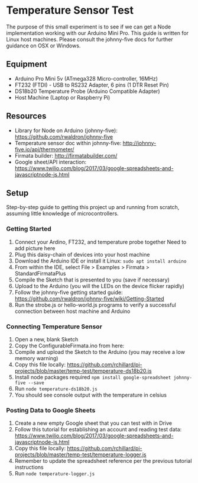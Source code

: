 # Temperature Sensor Test
The purpose of this small experiment is to see if we can get a Node implementation working with our Arduino Mini Pro.  This guide is written for Linux host machines.  Please consult the johnny-five docs for further guidance on OSX or Windows.

## Equipment
* Arduino Pro Mini 5v (ATmega328 Micro-controller, 16MHz)
* FT232 (FTDI) - USB to RS232 Adapter, 6 pins (1 DTR Reset Pin)
* DS18b20 Temperature Probe (Arduino Compatible Adapter)
* Host Machine (Laptop or Raspberry Pi)

## Resources
* Library for Node on Arduino (johnny-five): https://github.com/rwaldron/johnny-five
* Temperature sensor doc within johnny-five: http://johnny-five.io/api/thermometer/
* Firmata builder: http://firmatabuilder.com/
* Google sheet/API interaction: https://www.twilio.com/blog/2017/03/google-spreadsheets-and-javascriptnode-js.html

## Setup
Step-by-step guide to getting this project up and running from scratch, assuming little knowledge of microcontrollers.

### Getting Started
1. Connect your Ardino, FT232, and temperature probe together
Need to add picture here
1. Plug this daisy-chain of devices into your host machine
1. Download the Arduino IDE or install it Linux: `sudo apt install arduino`
1. From within the IDE, select File > Examples > Firmata > StandardFirmataPlus
1. Compile the Sketch that is presented to you (save if necessary)
1. Upload to the Arduino (you will the LEDs on the device flicker rapidly)
1. Follow the johnny-five getting started guide: https://github.com/rwaldron/johnny-five/wiki/Getting-Started
1. Run the strobe.js or hello-world.js programs to verify a successful connection between host machine and Arduino
  
### Connecting Temperature Sensor
1. Open a new, blank Sketch
1. Copy the ConfigurableFirmata.ino from here:
1. Compile and upload the Sketch to the Arduino (you may receive a low memory warning)
1. Copy this file locally: https://github.com/rchillard/pi-projects/blob/master/temp-test/temperature-ds18b20.js
1. Install node packages required `npm install google-spreadsheet johnny-five --save`
1. Run `node temperature-ds18b20.js`
1. You should see console output with the temperature in celsius

### Posting Data to Google Sheets
1. Create a new empty Google sheet that you can test with in Drive
1. Follow this tutorial for establishing an account and reading test data: https://www.twilio.com/blog/2017/03/google-spreadsheets-and-javascriptnode-js.html
1. Copy this file locally: https://github.com/rchillard/pi-projects/blob/master/temp-test/temperature-logger.js
1. Remember to update the spreadsheet reference per the previous tutorial instructions
1. Run `node temperature-logger.js`
